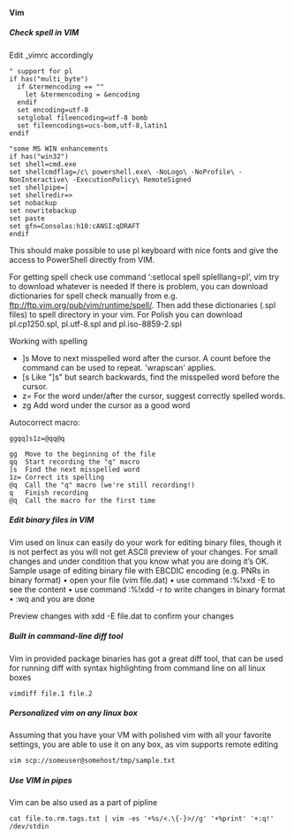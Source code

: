 #### Vim

##### Check spell in VIM

Edit _vimrc accordingly

    " support for pl
    if has("multi_byte")
      if &termencoding == ""
        let &termencoding = &encoding
      endif
      set encoding=utf-8
      setglobal fileencoding=utf-8 bomb
      set fileencodings=ucs-bom,utf-8,latin1
    endif
     
    "some MS WIN enhancements
    if has("win32")
    set shell=cmd.exe
    set shellcmdflag=/c\ powershell.exe\ -NoLogo\ -NoProfile\ -NonInteractive\ -ExecutionPolicy\ RemoteSigned
    set shellpipe=|
    set shellredir=>
    set nobackup
    set nowritebackup
    set paste
    set gfn=Consolas:h10:cANSI:qDRAFT
    endif

This should make possible to use pl keyboard with nice fonts and give the access to PowerShell directly from VIM.

For getting spell check use command ‘:setlocal spell splelllang=pl’, vim try to download whatever is needed
If there is problem, you can download dictionaries for spell check manually from e.g. ftp://ftp.vim.org/pub/vim/runtime/spell/.
Then add these dictionaries (.spl files) to spell directory in your vim.
For Polish you can download pl.cp1250.spl, pl.utf-8.spl and pl.iso-8859-2.spl

Working with spelling

 * ]s Move to next misspelled word after the cursor. A count before the command can be used to repeat. 'wrapscan' applies.
 * [s Like "]s" but search backwards, find the misspelled word before the cursor.
 * z= For the word under/after the cursor, suggest correctly spelled words.
 * zg Add word under the cursor as a good word

Autocorrect macro:

    ggqq]s1z=@qq@q
    
    gg  Move to the beginning of the file
    qq  Start recording the "q" macro
    ]s  Find the next misspelled word
    1z= Correct its spelling
    @q  Call the "q" macro (we're still recording!)
    q   Finish recording
    @q  Call the macro for the first time

##### Edit binary files in VIM

Vim used on linux can easily do your work for editing binary files, though it is not perfect as you will not get ASCII preview of your changes.
For small changes and under condition that you know what you are doing it’s OK.
Sample usage of editing binary file with EBCDIC encoding (e.g. PNRs in binary format)
        • open your file (vim file.dat)
        • use command :%!xxd -E to see the content
        • use command :%!xdd -r to write changes in binary format
        • :wq and you are done

Preview changes with xdd -E file.dat to confirm your changes

##### Built in command-line diff tool

Vim in provided package binaries has got a great diff tool, that can be used for running diff with syntax highlighting from command line on all linux boxes

    vimdiff file.1 file.2

##### Personalized vim on any linux box

Assuming that you have your VM with polished vim with all your favorite settings, you are able to use it on any box, as vim supports remote editing

    vim scp://someuser@somehost/tmp/sample.txt

##### Use VIM in pipes

Vim can be also used as a part of pipline

    cat file.to.rm.tags.txt | vim -es '+%s/<.\{-}>//g' '+%print' '+:q!' /dev/stdin


